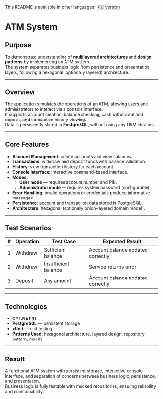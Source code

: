 This README is available in other languages:
[🇷🇺 version](README.ru.md)

# ATM System

## Purpose
To demonstrate understanding of **multilayered architectures** and **design patterns** by implementing an ATM system.  
The system separates business logic from persistence and presentation layers, following a hexagonal (optionally layered) architecture.

---

## Overview
The application simulates the operations of an ATM, allowing users and administrators to interact via a console interface.  
It supports account creation, balance checking, cash withdrawal and deposit, and transaction history viewing.  
Data is persistently stored in **PostgreSQL**, without using any ORM libraries.

---

## Core Features
- **Account Management**: create accounts and view balances.  
- **Transactions**: withdraw and deposit funds with balance validation.  
- **History**: view transaction history for each account.  
- **Console Interface**: interactive command-based interface.  
- **Modes**: 
  - **User mode** — requires account number and PIN.  
  - **Administrator mode** — requires system password (configurable).  
- **Error Handling**: invalid operations or credentials produce informative messages.  
- **Persistence**: account and transaction data stored in PostgreSQL.  
- **Architecture**: hexagonal (optionally onion-layered domain model).

---

## Test Scenarios

| # | Operation | Test Case | Expected Result |
|---|-----------|-----------|----------------|
| 1 | Withdraw | Sufficient balance | Account balance updated correctly |
| 2 | Withdraw | Insufficient balance | Service returns error |
| 3 | Deposit | Any amount | Account balance updated correctly |

---

## Technologies
- **C# (.NET 8)**
- **PostgreSQL** — persistent storage  
- **xUnit** — unit testing  
- **Patterns Used**: hexagonal architecture, layered design, repository pattern, mocks

---

## Result
A functional ATM system with persistent storage, interactive console interface, and separation of concerns between business logic, persistence, and presentation.  
Business logic is fully testable with mocked repositories, ensuring reliability and maintainability.
